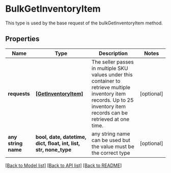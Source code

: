 # BulkGetInventoryItem

This type is used by the base request of the bulkGetInventoryItem method.

## Properties
Name | Type | Description | Notes
------------ | ------------- | ------------- | -------------
**requests** | [**[GetInventoryItem]**](GetInventoryItem.md) | The seller passes in multiple SKU values under this container to retrieve multiple inventory item records. Up to 25 inventory item records can be retrieved at one time. | [optional] 
**any string name** | **bool, date, datetime, dict, float, int, list, str, none_type** | any string name can be used but the value must be the correct type | [optional]

[[Back to Model list]](../README.md#documentation-for-models) [[Back to API list]](../README.md#documentation-for-api-endpoints) [[Back to README]](../README.md)


